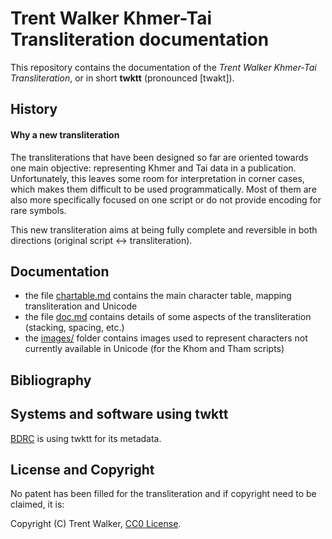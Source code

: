 # Trent Walker Khmer-Tai Transliteration documentation

This repository contains the documentation of the *Trent Walker Khmer-Tai Transliteration*, or in short **twktt** (pronounced [twakt]).

## History

#### Why a new transliteration

The transliterations that have been designed so far are oriented towards one main objective: representing Khmer and Tai data in a publication. Unfortunately, this leaves some room for interpretation in corner cases, which makes them difficult to be used programmatically. Most of them are also more specifically focused on one script or do not provide encoding for rare symbols.

This new transliteration aims at being fully complete and reversible in both directions (original script <-> transliteration).

## Documentation

- the file [chartable.md](chartable.md) contains the main character table, mapping transliteration and Unicode
- the file [doc.md](doc.md) contains details of some aspects of the transliteration (stacking, spacing, etc.)
- the [images/](images/) folder contains images used to represent characters not currently available in Unicode (for the Khom and Tham scripts)

## Bibliography

## Systems and software using twktt

[BDRC](https://www.tbrc.org/) is using twktt for its metadata.

## License and Copyright

No patent has been filled for the transliteration and if copyright need to be claimed, it is:

Copyright (C) Trent Walker, [CC0 License](http://creativecommons.org/publicdomain/zero/1.0/).
